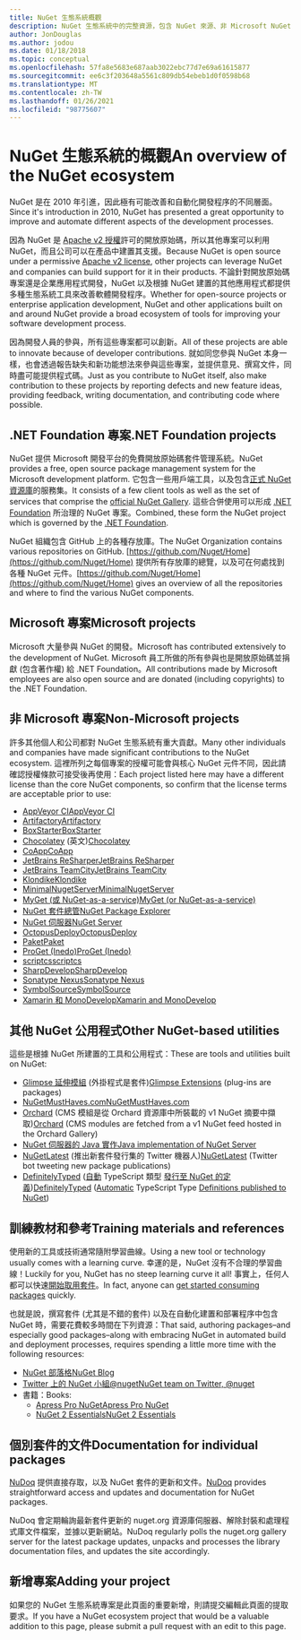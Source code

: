 ```yaml
---
title: NuGet 生態系統概觀
description: NuGet 生態系統中的完整資源，包含 NuGet 來源、非 Microsoft NuGet 專案、公用程式和訓練教材。
author: JonDouglas
ms.author: jodou
ms.date: 01/18/2018
ms.topic: conceptual
ms.openlocfilehash: 57fa8e5683e687aab3022ebc77d7e69a61615877
ms.sourcegitcommit: ee6c3f203648a5561c809db54ebeb1d0f0598b68
ms.translationtype: MT
ms.contentlocale: zh-TW
ms.lasthandoff: 01/26/2021
ms.locfileid: "98775607"
---
```

# <a name="an-overview-of-the-nuget-ecosystem"></a><span data-ttu-id="2253a-103">NuGet 生態系統的概觀</span><span class="sxs-lookup"><span data-stu-id="2253a-103">An overview of the NuGet ecosystem</span></span>

<span data-ttu-id="2253a-104">NuGet 是在 2010 年引進，因此極有可能改善和自動化開發程序的不同層面。</span><span class="sxs-lookup"><span data-stu-id="2253a-104">Since it's introduction in 2010, NuGet has presented a great opportunity to improve and automate different aspects of the development processes.</span></span>

<span data-ttu-id="2253a-105">因為 NuGet 是 [Apache v2 授權](http://choosealicense.com/licenses/apache/)許可的開放原始碼，所以其他專案可以利用 NuGet，而且公司可以在產品中建置其支援。</span><span class="sxs-lookup"><span data-stu-id="2253a-105">Because NuGet is open source under a permissive [Apache v2 license](http://choosealicense.com/licenses/apache/), other projects can leverage NuGet and companies can build support for it in their products.</span></span> <span data-ttu-id="2253a-106">不論針對開放原始碼專案還是企業應用程式開發，NuGet 以及根據 NuGet 建置的其他應用程式都提供多種生態系統工具來改善軟體開發程序。</span><span class="sxs-lookup"><span data-stu-id="2253a-106">Whether for open-source projects or enterprise application development, NuGet and other applications built on and around NuGet provide a broad ecosystem of tools for improving your software development process.</span></span>

<span data-ttu-id="2253a-107">因為開發人員的參與，所有這些專案都可以創新。</span><span class="sxs-lookup"><span data-stu-id="2253a-107">All of these projects are able to innovate because of developer contributions.</span></span> <span data-ttu-id="2253a-108">就如同您參與 NuGet 本身一樣，也會透過報告缺失和新功能想法來參與這些專案，並提供意見、撰寫文件，同時盡可能提供程式碼。</span><span class="sxs-lookup"><span data-stu-id="2253a-108">Just as you contribute to NuGet itself, also make contribution to these projects by reporting defects and new feature ideas, providing feedback, writing documentation, and contributing code where possible.</span></span>

## <a name="net-foundation-projects"></a><span data-ttu-id="2253a-109">.NET Foundation 專案</span><span class="sxs-lookup"><span data-stu-id="2253a-109">.NET Foundation projects</span></span>

<span data-ttu-id="2253a-110">NuGet 提供 Microsoft 開發平台的免費開放原始碼套件管理系統。</span><span class="sxs-lookup"><span data-stu-id="2253a-110">NuGet provides a free, open source package management system for the Microsoft development platform.</span></span> <span data-ttu-id="2253a-111">它包含一些用戶端工具，以及包含[正式 NuGet 資源庫](http://www.nuget.org)的服務集。</span><span class="sxs-lookup"><span data-stu-id="2253a-111">It consists of a few client tools as well as the set of services that comprise the [official NuGet Gallery](http://www.nuget.org).</span></span> <span data-ttu-id="2253a-112">這些合併使用可以形成 [.NET Foundation](http://www.dotnetfoundation.org/) 所治理的 NuGet 專案。</span><span class="sxs-lookup"><span data-stu-id="2253a-112">Combined, these form the NuGet project which is governed by the [.NET Foundation](http://www.dotnetfoundation.org/).</span></span>

<span data-ttu-id="2253a-113">NuGet 組織包含 GitHub 上的各種存放庫。</span><span class="sxs-lookup"><span data-stu-id="2253a-113">The NuGet Organization contains various repositories on GitHub.</span></span> <span data-ttu-id="2253a-114">[https://github.com/Nuget/Home](https://github.com/Nuget/Home) 提供所有存放庫的總覽，以及可在何處找到各種 NuGet 元件。</span><span class="sxs-lookup"><span data-stu-id="2253a-114">[https://github.com/Nuget/Home](https://github.com/Nuget/Home) gives an overview of all the repositories and where to find the various NuGet components.</span></span>

## <a name="microsoft-projects"></a><span data-ttu-id="2253a-115">Microsoft 專案</span><span class="sxs-lookup"><span data-stu-id="2253a-115">Microsoft projects</span></span>

<span data-ttu-id="2253a-116">Microsoft 大量參與 NuGet 的開發。</span><span class="sxs-lookup"><span data-stu-id="2253a-116">Microsoft has contributed extensively to the development of NuGet.</span></span> <span data-ttu-id="2253a-117">Microsoft 員工所做的所有參與也是開放原始碼並捐獻 (包含著作權) 給 .NET Foundation。</span><span class="sxs-lookup"><span data-stu-id="2253a-117">All contributions made by Microsoft employees are also open source and are donated (including copyrights) to the .NET Foundation.</span></span>

## <a name="non-microsoft-projects"></a><span data-ttu-id="2253a-118">非 Microsoft 專案</span><span class="sxs-lookup"><span data-stu-id="2253a-118">Non-Microsoft projects</span></span>

<span data-ttu-id="2253a-119">許多其他個人和公司都對 NuGet 生態系統有重大貢獻。</span><span class="sxs-lookup"><span data-stu-id="2253a-119">Many other individuals and companies have made significant contributions to the NuGet ecosystem.</span></span> <span data-ttu-id="2253a-120">這裡所列之每個專案的授權可能會與核心 NuGet 元件不同，因此請確認授權條款可接受後再使用：</span><span class="sxs-lookup"><span data-stu-id="2253a-120">Each project listed here may have a different license than the core NuGet components, so confirm that the license terms are acceptable prior to use:</span></span>

- [<span data-ttu-id="2253a-121">AppVeyor CI</span><span class="sxs-lookup"><span data-stu-id="2253a-121">AppVeyor CI</span></span>](https://www.appveyor.com/)
- [<span data-ttu-id="2253a-122">Artifactory</span><span class="sxs-lookup"><span data-stu-id="2253a-122">Artifactory</span></span>](https://www.jfrog.com/artifactory/)
- [<span data-ttu-id="2253a-123">BoxStarter</span><span class="sxs-lookup"><span data-stu-id="2253a-123">BoxStarter</span></span>](http://boxstarter.org/)
- <span data-ttu-id="2253a-124">[Chocolatey](https://chocolatey.org/) \(英文\)</span><span class="sxs-lookup"><span data-stu-id="2253a-124">[Chocolatey](https://chocolatey.org/)</span></span>
- [<span data-ttu-id="2253a-125">CoApp</span><span class="sxs-lookup"><span data-stu-id="2253a-125">CoApp</span></span>](http://coapp.org/)
- [<span data-ttu-id="2253a-126">JetBrains ReSharper</span><span class="sxs-lookup"><span data-stu-id="2253a-126">JetBrains ReSharper</span></span>](https://resharper-plugins.jetbrains.com/)
- [<span data-ttu-id="2253a-127">JetBrains TeamCity</span><span class="sxs-lookup"><span data-stu-id="2253a-127">JetBrains TeamCity</span></span>](https://www.jetbrains.com/teamcity/)
- [<span data-ttu-id="2253a-128">Klondike</span><span class="sxs-lookup"><span data-stu-id="2253a-128">Klondike</span></span>](https://github.com/themotleyfool/Klondike)
- [<span data-ttu-id="2253a-129">MinimalNugetServer</span><span class="sxs-lookup"><span data-stu-id="2253a-129">MinimalNugetServer</span></span>](https://github.com/TanukiSharp/MinimalNugetServer)
- [<span data-ttu-id="2253a-130">MyGet (或 NuGet-as-a-service)</span><span class="sxs-lookup"><span data-stu-id="2253a-130">MyGet (or NuGet-as-a-service)</span></span>](http://www.myget.org/)
- [<span data-ttu-id="2253a-131">NuGet 套件總管</span><span class="sxs-lookup"><span data-stu-id="2253a-131">NuGet Package Explorer</span></span>](https://github.com/NuGetPackageExplorer/NuGetPackageExplorer)
- [<span data-ttu-id="2253a-132">NuGet 伺服器</span><span class="sxs-lookup"><span data-stu-id="2253a-132">NuGet Server</span></span>](http://nugetserver.net/)
- [<span data-ttu-id="2253a-133">OctopusDeploy</span><span class="sxs-lookup"><span data-stu-id="2253a-133">OctopusDeploy</span></span>](https://octopus.com/)
- [<span data-ttu-id="2253a-134">Paket</span><span class="sxs-lookup"><span data-stu-id="2253a-134">Paket</span></span>](https://fsprojects.github.io/Paket/)
- [<span data-ttu-id="2253a-135">ProGet (Inedo)</span><span class="sxs-lookup"><span data-stu-id="2253a-135">ProGet (Inedo)</span></span>](http://inedo.com/proget)
- [<span data-ttu-id="2253a-136">scriptcs</span><span class="sxs-lookup"><span data-stu-id="2253a-136">scriptcs</span></span>](http://scriptcs.net/)
- [<span data-ttu-id="2253a-137">SharpDevelop</span><span class="sxs-lookup"><span data-stu-id="2253a-137">SharpDevelop</span></span>](http://community.sharpdevelop.net/blogs/mattward/archive/2011/01/23/NuGetSupportInSharpDevelop.aspx)
- [<span data-ttu-id="2253a-138">Sonatype Nexus</span><span class="sxs-lookup"><span data-stu-id="2253a-138">Sonatype Nexus</span></span>](http://www.sonatype.com/nexus-repository-sonatype)
- [<span data-ttu-id="2253a-139">SymbolSource</span><span class="sxs-lookup"><span data-stu-id="2253a-139">SymbolSource</span></span>](http://www.symbolsource.org/Public)
- [<span data-ttu-id="2253a-140">Xamarin 和 MonoDevelop</span><span class="sxs-lookup"><span data-stu-id="2253a-140">Xamarin and MonoDevelop</span></span>](https://github.com/mrward/monodevelop-nuget-addin)

## <a name="other-nuget-based-utilities"></a><span data-ttu-id="2253a-141">其他 NuGet 公用程式</span><span class="sxs-lookup"><span data-stu-id="2253a-141">Other NuGet-based utilities</span></span>

<span data-ttu-id="2253a-142">這些是根據 NuGet 所建置的工具和公用程式：</span><span class="sxs-lookup"><span data-stu-id="2253a-142">These are tools and utilities built on NuGet:</span></span>

- <span data-ttu-id="2253a-143">[Glimpse 延伸模組](http://getglimpse.com/Packages) (外掛程式是套件)</span><span class="sxs-lookup"><span data-stu-id="2253a-143">[Glimpse Extensions](http://getglimpse.com/Packages) (plug-ins are packages)</span></span>
- [<span data-ttu-id="2253a-144">NuGetMustHaves.com</span><span class="sxs-lookup"><span data-stu-id="2253a-144">NuGetMustHaves.com</span></span>](http://nugetmusthaves.com/)
- <span data-ttu-id="2253a-145">[Orchard](http://www.orchardproject.net/) (CMS 模組是從 Orchard 資源庫中所裝載的 v1 NuGet 摘要中擷取)</span><span class="sxs-lookup"><span data-stu-id="2253a-145">[Orchard](http://www.orchardproject.net/) (CMS modules are fetched from a v1 NuGet feed hosted in the Orchard Gallery)</span></span>
- [<span data-ttu-id="2253a-146">NuGet 伺服器的 Java 實作</span><span class="sxs-lookup"><span data-stu-id="2253a-146">Java implementation of NuGet Server</span></span>](http://jonnyzzz.com/blog/2012/03/07/nuget-server-in-pure-java/)
- <span data-ttu-id="2253a-147">[NuGetLatest](https://twitter.com/NuGetLatest) (推出新套件發行集的 Twitter 機器人)</span><span class="sxs-lookup"><span data-stu-id="2253a-147">[NuGetLatest](https://twitter.com/NuGetLatest) (Twitter bot tweeting new package publications)</span></span>
- <span data-ttu-id="2253a-148">[DefinitelyTyped](http://definitelytyped.org/) ([自動](https://github.com/DefinitelyTyped/NugetAutomation/) TypeScript 類型 [發行至 NuGet 的定義](http://www.nuget.org/packages?q=DefinitelyTyped))</span><span class="sxs-lookup"><span data-stu-id="2253a-148">[DefinitelyTyped](http://definitelytyped.org/) ([Automatic](https://github.com/DefinitelyTyped/NugetAutomation/) TypeScript Type [Definitions published to NuGet](http://www.nuget.org/packages?q=DefinitelyTyped))</span></span>

## <a name="training-materials-and-references"></a><span data-ttu-id="2253a-149">訓練教材和參考</span><span class="sxs-lookup"><span data-stu-id="2253a-149">Training materials and references</span></span>

<span data-ttu-id="2253a-150">使用新的工具或技術通常隨附學習曲線。</span><span class="sxs-lookup"><span data-stu-id="2253a-150">Using a new tool or technology usually comes with a learning curve.</span></span> <span data-ttu-id="2253a-151">幸運的是，NuGet 沒有不合理的學習曲線！</span><span class="sxs-lookup"><span data-stu-id="2253a-151">Luckily for you, NuGet has no steep learning curve it all!</span></span> <span data-ttu-id="2253a-152">事實上，任何人都可以快速[開始取用套件](../quickstart/install-and-use-a-package-in-visual-studio.md)。</span><span class="sxs-lookup"><span data-stu-id="2253a-152">In fact, anyone can [get started consuming packages](../quickstart/install-and-use-a-package-in-visual-studio.md) quickly.</span></span>

<span data-ttu-id="2253a-153">也就是說，撰寫套件 (尤其是不錯的套件) 以及在自動化建置和部署程序中包含 NuGet 時，需要花費較多時間在下列資源：</span><span class="sxs-lookup"><span data-stu-id="2253a-153">That said, authoring packages–and especially good packages–along with  embracing NuGet in automated build and deployment processes, requires spending a little more time with the following resources:</span></span>

- [<span data-ttu-id="2253a-154">NuGet 部落格</span><span class="sxs-lookup"><span data-stu-id="2253a-154">NuGet Blog</span></span>](http://blog.nuget.org/)
- [<span data-ttu-id="2253a-155">Twitter 上的 NuGet 小組@nuget</span><span class="sxs-lookup"><span data-stu-id="2253a-155">NuGet team on Twitter, @nuget</span></span>](http://twitter.com/nuget)
- <span data-ttu-id="2253a-156">書籍：</span><span class="sxs-lookup"><span data-stu-id="2253a-156">Books:</span></span>
  - [<span data-ttu-id="2253a-157">Apress Pro NuGet</span><span class="sxs-lookup"><span data-stu-id="2253a-157">Apress Pro NuGet</span></span>](http://bit.ly/ProNuGet)
  - [<span data-ttu-id="2253a-158">NuGet 2 Essentials</span><span class="sxs-lookup"><span data-stu-id="2253a-158">NuGet 2 Essentials</span></span>](http://www.amazon.com/NuGet-2-Essentials-Damir-Arh-ebook/dp/B00GTQD5M4)

## <a name="documentation-for-individual-packages"></a><span data-ttu-id="2253a-159">個別套件的文件</span><span class="sxs-lookup"><span data-stu-id="2253a-159">Documentation for individual packages</span></span>

<span data-ttu-id="2253a-160">[NuDoq](http://nudoq.org) 提供直接存取，以及 NuGet 套件的更新和文件。</span><span class="sxs-lookup"><span data-stu-id="2253a-160">[NuDoq](http://nudoq.org) provides straightforward access and updates and documentation for NuGet packages.</span></span>

<span data-ttu-id="2253a-161">NuDoq 會定期輪詢最新套件更新的 nuget.org 資源庫伺服器、解除封裝和處理程式庫文件檔案，並據以更新網站。</span><span class="sxs-lookup"><span data-stu-id="2253a-161">NuDoq regularly polls the nuget.org gallery server for the latest package updates, unpacks and processes the library documentation files, and updates the site accordingly.</span></span>

## <a name="adding-your-project"></a><span data-ttu-id="2253a-162">新增專案</span><span class="sxs-lookup"><span data-stu-id="2253a-162">Adding your project</span></span>

<span data-ttu-id="2253a-163">如果您的 NuGet 生態系統專案是此頁面的重要新增，則請提交編輯此頁面的提取要求。</span><span class="sxs-lookup"><span data-stu-id="2253a-163">If you have a NuGet ecosystem project that would be a valuable addition to this page, please  submit a pull request with an edit to this page.</span></span>